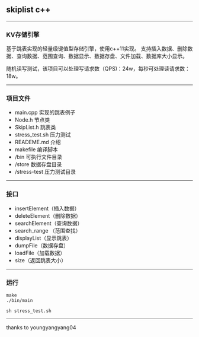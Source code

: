 ## skiplist c++

---
### KV存储引擎

基于跳表实现的轻量级键值型存储引擎，使用c++11实现。
支持插入数据、删除数据、查询数据、范围查询、数据显示、数据存盘、文件加载、数据库大小显示。

随机读写测试，该项目可以处理写请求数（QPS)：24w，每秒可处理读请求数：18w。


---
### 项目文件

* main.cpp 实现的跳表例子
* Node.h 节点类
* SkipList.h 跳表类
* stress_test.sh 压力测试
* READEME.md 介绍
* makefile 编译脚本
* /bin 可执行文件目录
* /store 数据存盘目录
* /stress-test 压力测试目录


---
### 接口

* insertElement（插入数据）
* deleteElement（删除数据）
* searchElement（查询数据）
* search_range （范围查找）
* displayList（显示跳表）
* dumpFile（数据存盘）
* loadFile（加载数据）
* size（返回跳表大小）


---
### 运行
```shell
make
./bin/main
```

```shell
sh stress_test.sh
```


---
thanks to youngyangyang04